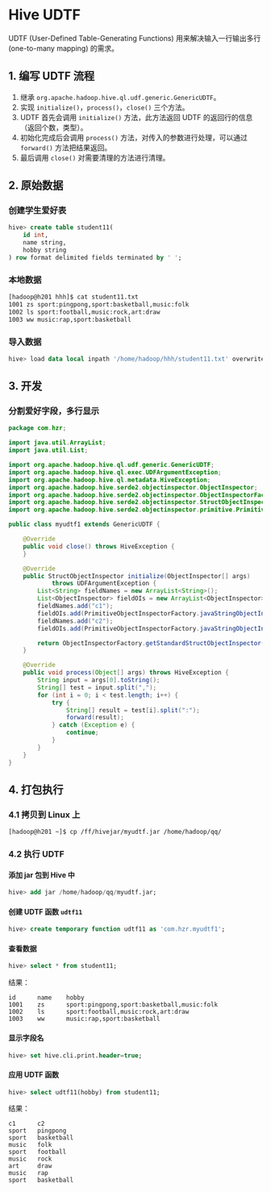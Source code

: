 
# Hive UDTF

UDTF (User-Defined Table-Generating Functions) 用来解决输入一行输出多行 (one-to-many mapping) 的需求。

## 1. 编写 UDTF 流程

1. 继承 `org.apache.hadoop.hive.ql.udf.generic.GenericUDTF`。
2. 实现 `initialize()`，`process()`，`close()` 三个方法。
3. UDTF 首先会调用 `initialize()` 方法，此方法返回 UDTF 的返回行的信息（返回个数，类型）。
4. 初始化完成后会调用 `process()` 方法，对传入的参数进行处理，可以通过 `forward()` 方法把结果返回。
5. 最后调用 `close()` 对需要清理的方法进行清理。

## 2. 原始数据

### 创建学生爱好表

```sql
hive> create table student11(
    id int,
    name string,
    hobby string
) row format delimited fields terminated by ' ';
```

### 本地数据

```bash
[hadoop@h201 hhh]$ cat student11.txt 
1001 zs sport:pingpong,sport:basketball,music:folk
1002 ls sport:football,music:rock,art:draw
1003 ww music:rap,sport:basketball
```

### 导入数据

```sql
hive> load data local inpath '/home/hadoop/hhh/student11.txt' overwrite into table student11;
```

## 3. 开发

### 分割爱好字段，多行显示

```java
package com.hzr;

import java.util.ArrayList;
import java.util.List;

import org.apache.hadoop.hive.ql.udf.generic.GenericUDTF;
import org.apache.hadoop.hive.ql.exec.UDFArgumentException;
import org.apache.hadoop.hive.ql.metadata.HiveException;
import org.apache.hadoop.hive.serde2.objectinspector.ObjectInspector;
import org.apache.hadoop.hive.serde2.objectinspector.ObjectInspectorFactory;
import org.apache.hadoop.hive.serde2.objectinspector.StructObjectInspector;
import org.apache.hadoop.hive.serde2.objectinspector.primitive.PrimitiveObjectInspectorFactory;

public class myudtf1 extends GenericUDTF {

    @Override
    public void close() throws HiveException {
    }

    @Override
    public StructObjectInspector initialize(ObjectInspector[] args)
            throws UDFArgumentException {
        List<String> fieldNames = new ArrayList<String>();
        List<ObjectInspector> fieldOIs = new ArrayList<ObjectInspector>();
        fieldNames.add("c1");
        fieldOIs.add(PrimitiveObjectInspectorFactory.javaStringObjectInspector);
        fieldNames.add("c2");
        fieldOIs.add(PrimitiveObjectInspectorFactory.javaStringObjectInspector);

        return ObjectInspectorFactory.getStandardStructObjectInspector(fieldNames, fieldOIs);
    }

    @Override
    public void process(Object[] args) throws HiveException {
        String input = args[0].toString();
        String[] test = input.split(",");
        for (int i = 0; i < test.length; i++) {
            try {
                String[] result = test[i].split(":");
                forward(result);
            } catch (Exception e) {
                continue;
            }
        }
    }
}
```

## 4. 打包执行

### 4.1 拷贝到 Linux 上

```bash
[hadoop@h201 ~]$ cp /ff/hivejar/myudtf.jar /home/hadoop/qq/
```

### 4.2 执行 UDTF

#### 添加 jar 包到 Hive 中

```sql
hive> add jar /home/hadoop/qq/myudtf.jar;
```

#### 创建 UDTF 函数 `udtf11`

```sql
hive> create temporary function udtf11 as 'com.hzr.myudtf1';
```

#### 查看数据

```sql
hive> select * from student11;
```

结果：

```text
id      name    hobby
1001    zs      sport:pingpong,sport:basketball,music:folk
1002    ls      sport:football,music:rock,art:draw
1003    ww      music:rap,sport:basketball
```

#### 显示字段名

```sql
hive> set hive.cli.print.header=true;
```

#### 应用 UDTF 函数

```sql
hive> select udtf11(hobby) from student11;
```

结果：

```text
c1      c2
sport   pingpong
sport   basketball
music   folk
sport   football
music   rock
art     draw
music   rap
sport   basketball
```
